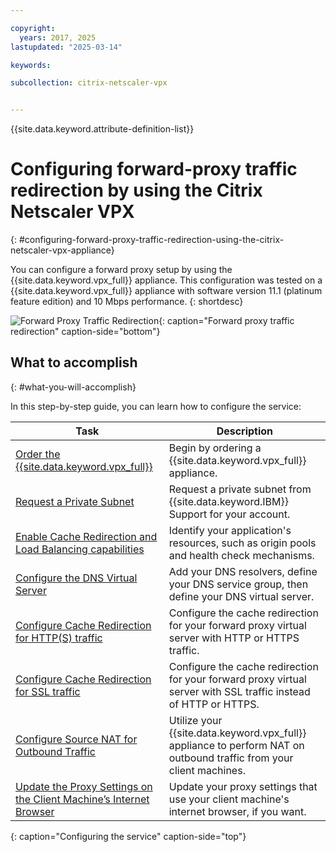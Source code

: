 ```yaml
---

copyright:
  years: 2017, 2025
lastupdated: "2025-03-14"

keywords:

subcollection: citrix-netscaler-vpx


---
```


{{site.data.keyword.attribute-definition-list}}

# Configuring forward-proxy traffic redirection by using the Citrix Netscaler VPX
{: #configuring-forward-proxy-traffic-redirection-using-the-citrix-netscaler-vpx-appliance}

You can configure a forward proxy setup by using the {{site.data.keyword.vpx_full}} appliance. This configuration was tested on a {{site.data.keyword.vpx_full}} appliance with software version 11.1 (platinum feature edition) and 10 Mbps performance.
{: shortdesc}

![Forward Proxy Traffic Redirection](images/fp1.png){: caption="Forward proxy traffic redirection" caption-side="bottom"}

## What to accomplish
{: #what-you-will-accomplish}

In this step-by-step guide, you can learn how to configure the service:

Task  | Description
------------- | -------------
[Order the {{site.data.keyword.vpx_full}}](/docs/citrix-netscaler-vpx?topic=citrix-netscaler-vpx-order-the-citrix-netscaler-vpx-appliance) | Begin by ordering a {{site.data.keyword.vpx_full}} appliance.
[Request a Private Subnet](/docs/citrix-netscaler-vpx?topic=citrix-netscaler-vpx-request-a-private-subnet) | Request a private subnet from {{site.data.keyword.IBM}} Support for your account.
[Enable Cache Redirection and Load Balancing capabilities](/docs/citrix-netscaler-vpx?topic=citrix-netscaler-vpx-enable-cache-redirection-and-load-balancing-capabilities) | Identify your application's resources, such as origin pools and health check mechanisms.
[Configure the DNS Virtual Server](/docs/citrix-netscaler-vpx?topic=citrix-netscaler-vpx-configure-the-dns-virtual-server) | Add your DNS resolvers, define your DNS service group, then define your DNS virtual server.
[Configure Cache Redirection for HTTP(S) traffic](/docs/citrix-netscaler-vpx?topic=citrix-netscaler-vpx-configure-cache-redirection-for-http-traffic) | Configure the cache redirection for your forward proxy virtual server with HTTP or HTTPS traffic.
[Configure Cache Redirection for SSL traffic](/docs/citrix-netscaler-vpx?topic=citrix-netscaler-vpx-configure-cache-redirection-for-ssl-traffic-optional-) | Configure the cache redirection for your forward proxy virtual server with SSL traffic instead of HTTP or HTTPS.
[Configure Source NAT for Outbound Traffic](/docs/citrix-netscaler-vpx?topic=citrix-netscaler-vpx-configure-source-nat-for-outbound-traffic) | Utilize your {{site.data.keyword.vpx_full}} appliance to perform NAT on outbound traffic from your client machines.
[Update the Proxy Settings on the Client Machine’s Internet Browser](/docs/citrix-netscaler-vpx?topic=citrix-netscaler-vpx-update-the-proxy-settings-on-the-client-machine-s-internet-browser-optional-) | Update your proxy settings that use your client machine's internet browser, if you want.
{: caption="Configuring the service" caption-side="top"}
